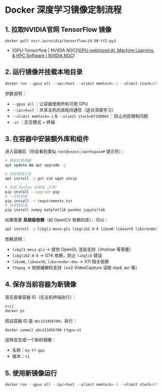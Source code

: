 
# Docker 深度学习镜像定制流程

## 1. 拉取NVIDIA官网 TensorFlow 镜像

```bash
docker pull nvcr.io/nvidia/tensorflow:24.08-tf2-py3
```
- [GPU-Tensorflow | NVIDIA NGC]([GPU-optimized AI, Machine Learning, & HPC Software | NVIDIA NGC](https://catalog.ngc.nvidia.com/orgs/nvidia/containers/tensorflow/tags?version=25.02-tf2-py3-igpu))

## 2. 运行镜像并挂载本地目录

```powershell
docker run --gpus all --ipc=host --ulimit memlock=-1 --ulimit stack=67108864 -it nvcr.io/nvidia/tensorflow:24.08-tf2-py3 bash
```

参数说明：
- `--gpus all` ：让容器使用所有可用 GPU  
- `--ipc=host` ：共享主机的进程间通信（适合深度学习）  
- `--ulimit memlock=-1` & `--ulimit stack=67108864` ：防止内存限制问题  
- `-it` ：交互模式 + 终端  

## 3. 在容器中安装额外库和组件

进入容器后（你会看到类似 `root@xxxxx:/workspace#` 提示符）：

```bash
# 更新包管理器
apt update && apt upgrade -y

# 安装常用工具
apt install -y git vim wget unzip

# 安装 Python 依赖库（示例）
pip install --upgrade pip
# 一次性安装
pip install -r requirements.txt
# 或单独安装
pip install numpy matplotlib pandas jupyterlab
```

如果需要 **系统级依赖**（如 OpenCV 依赖的库），可以：
```bash
apt install -y libgl1-mesa-glx libglib2.0-0 libsm6 libxext6 libxrender-dev ffmpeg
```

依赖说明：
- `libgl1-mesa-glx` → 提供 OpenGL 渲染支持（imshow 等需要）
- `libglib2.0-0` → GTK 依赖，防止 `libglib` 错误
- `libsm6`, `libxext6`, `libxrender-dev` → X11 相关依赖
- `ffmpeg` → 视频编解码支持（cv2.VideoCapture 读取 mp4, avi 等）

## 4. 保存当前容器为新镜像

首先查看容器 ID（在主机终端执行）：
```bash
exit
docker ps
```

假设容器 ID 是 `abc123456789`，执行：
```bash
docker commit abc123456789 tfgpu:v1
```

这样会生成一个新的镜像：
- 名称：`my-tf-gpu`
- 版本：`v1`

## 5. 使用新镜像运行

```powershell
docker run --gpus all --ipc=host --ulimit memlock=-1 --ulimit stack=67108864 -v D:/ScikitLearn:/workspace -it tfgpu:v1
```
